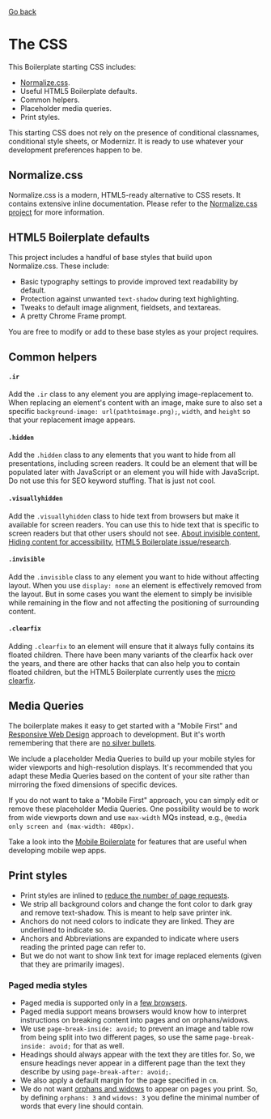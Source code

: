 [Go back](../start.md)

# The CSS

This Boilerplate starting CSS includes:

* [Normalize.css](https://github.com/necolas/normalize.css).
* Useful HTML5 Boilerplate defaults.
* Common helpers.
* Placeholder media queries.
* Print styles.

This starting CSS does not rely on the presence of conditional classnames,
conditional style sheets, or Modernizr. It is ready to use whatever your
development preferences happen to be.


## Normalize.css

Normalize.css is a modern, HTML5-ready alternative to CSS resets. It contains
extensive inline documentation. Please refer to the [Normalize.css
project](http://necolas.github.com/normalize.css/) for more information.


## HTML5 Boilerplate defaults

This project includes a handful of base styles that build upon Normalize.css.
These include:

* Basic typography settings to provide improved text readability by default.
* Protection against unwanted `text-shadow` during text highlighting.
* Tweaks to default image alignment, fieldsets, and textareas.
* A pretty Chrome Frame prompt.

You are free to modify or add to these base styles as your project requires.


## Common helpers

#### `.ir`

Add the `.ir` class to any element you are applying image-replacement to. When
replacing an element's content with an image, make sure to also set a specific
`background-image: url(pathtoimage.png);`, `width`, and `height` so that your
replacement image appears.

#### `.hidden`

Add the `.hidden` class to any elements that you want to hide from all
presentations, including screen readers. It could be an element that will be
populated later with JavaScript or an element you will hide with JavaScript. Do
not use this for SEO keyword stuffing. That is just not cool.

#### `.visuallyhidden`

Add the `.visuallyhidden` class to hide text from browsers but make it
available for screen readers. You can use this to hide text that is specific to
screen readers but that other users should not see. [About invisible
content](http://www.webaim.org/techniques/css/invisiblecontent/), [Hiding
content for
accessibility](http://snook.ca/archives/html_and_css/hiding-content-for-accessibility),
[HTML5 Boilerplate
issue/research](https://github.com/h5bp/html5-boilerplate/issues/194/).

#### `.invisible`

Add the `.invisible` class to any element you want to hide without affecting
layout. When you use `display: none` an element is effectively removed from the
layout. But in some cases you want the element to simply be invisible while
remaining in the flow and not affecting the positioning of surrounding
content.

#### `.clearfix`

Adding `.clearfix` to an element will ensure that it always fully contains its
floated children. There have been many variants of the clearfix hack over the
years, and there are other hacks that can also help you to contain floated
children, but the HTML5 Boilerplate currently uses the [micro
clearfix](http://nicolasgallagher.com/micro-clearfix-hack/).


## Media Queries

The boilerplate makes it easy to get started with a "Mobile First" and
[Responsive Web
Design](http://www.alistapart.com/articles/responsive-web-design/) approach to
development. But it's worth remembering that there are [no silver
bullets](http://www.cloudfour.com/css-media-query-for-mobile-is-fools-gold/).

We include a placeholder Media Queries to build up your mobile styles for wider
viewports and high-resolution displays. It's recommended that you adapt these
Media Queries based on the content of your site rather than mirroring the fixed
dimensions of specific devices.

If you do not want to take a "Mobile First" approach, you can simply edit or
remove these placeholder Media Queries. One possibility would be to work from
wide viewports down and use `max-width` MQs instead, e.g., `@media only screen
and (max-width: 480px)`.

Take a look into the [Mobile
Boilerplate](https://github.com/h5bp/mobile-boilerplate) for features that are
useful when developing mobile wep apps.


## Print styles

* Print styles are inlined to [reduce the number of page
  requests](http://www.phpied.com/delay-loading-your-print-css/).
* We strip all background colors and change the font color to dark gray and
  remove text-shadow. This is meant to help save printer ink.
* Anchors do not need colors to indicate they are linked. They are underlined
  to indicate so.
* Anchors and Abbreviations are expanded to indicate where users reading the
  printed page can refer to.
* But we do not want to show link text for image replaced elements (given that
  they are primarily images).

### Paged media styles

* Paged media is supported only in a [few
  browsers](http://en.wikipedia.org/wiki/Comparison_of_layout_engines_%28Cascading_Style_Sheets%29#Grammar_and_rules).
* Paged media support means browsers would know how to interpret instructions
  on breaking content into pages and on orphans/widows.
* We use `page-break-inside: avoid;` to prevent an image and table row from
  being split into two different pages, so use the same `page-break-inside:
  avoid;` for that as well.
* Headings should always appear with the text they are titles for. So, we
  ensure headings never appear in a different page than the text they describe
  by using `page-break-after: avoid;`.
* We also apply a default margin for the page specified in `cm`.
* We do not want [orphans and
  widows](http://en.wikipedia.org/wiki/Widows_and_orphans) to appear on pages
  you print. So, by defining `orphans: 3` and `widows: 3` you define the minimal
  number of words that every line should contain.
